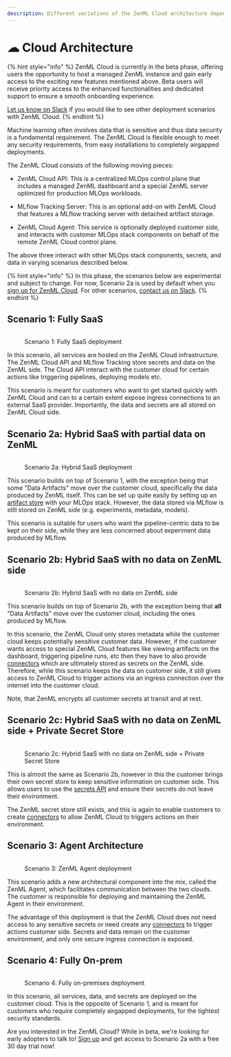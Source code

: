 ```yaml
---
description: Different variations of the ZenML Cloud architecture depending on your needs.
---
```


# ☁ Cloud Architecture

{% hint style="info" %}
ZenML Cloud is currently in the beta phase, offering users the opportunity to host a managed ZenML instance and gain early access to the exciting new features mentioned above. Beta users will receive priority access to the enhanced functionalities and dedicated support to ensure a smooth onboarding experience. 

[Let us know on Slack](https://zenml.io/slack) if you would like to see other deployment scenarios with ZenML Cloud.
{% endhint %}

Machine learning often involves data that is sensitive and thus data security is a fundamental requirement. The ZenML Cloud is flexible enough to meet any security requirements, from easy installations to completely airgapped deployments.

The ZenML Cloud consists of the following moving pieces:

* ZenML Cloud API: This is a centralized MLOps control plane that includes a managed ZenML dashboard and a special ZenML server optimized for production MLOps workloads.

* MLflow Tracking Server: This is an optional add-on with ZenML Cloud that features a MLflow tracking server with detached artifact storage.

* ZenML Cloud Agent: This service is optionally deployed customer side, and interacts with customer MLOps stack components on behalf of the remote ZenML Cloud control plane.

The above three interact with other MLOps stack components, secrets, and data in varying scenarios described below.

{% hint style="info" %}
In this phase, the scenarios below are experimental and subject to change. For now, Scenario 2a is used by default when you [sign up for ZenML Cloud](https://cloud.zenml.io). For other scenarios, [contact us on Slack](https://zenml.io/slack).
{% endhint %}

## Scenario 1: Fully SaaS

<div data-full-width="true">
<figure><img src="../../.gitbook/assets/cloud_architecture_scenario_1.png" alt=""><figcaption><p>Scenario 1: Fully SaaS deployment</p></figcaption></figure>
</div>

In this scenario, all services are hosted on the ZenML Cloud infrastructure. The ZenML Cloud API and MLflow Tracking store secrets and data on the ZenML side. The Cloud API interact with the customer cloud for certain actions like triggering pipelines, deploying models etc.

This scenario is meant for customers who want to get started quickly with ZenML Cloud and can to a certain extent expose ingress connections to an external SaaS provider. Importantly, the data and secrets are all stored on ZenML Cloud side.

## Scenario 2a: Hybrid SaaS with partial data on ZenML

<div data-full-width="true">
<figure><img src="../../.gitbook/assets/cloud_architecture_scenario_2a.png" alt=""><figcaption><p>Scenario 2a: Hybrid SaaS deployment</p></figcaption></figure>
</div>

This scenario builds on top of Scenario 1, with the exception being that some "Data Artifacts" move over the customer cloud, specifically the data produced by ZenML itself. This can be set up quite easily by setting up an [artifact store](../../stacks-and-components/component-guide/artifact-stores/) with your MLOps stack. However, the data stored via MLflow is still stored on ZenML side (e.g. experiments, metadata, models).

This scenario is suitable for users who want the pipeline-centric data to be kept on their side, while they are less concerned about experiment data produced by MLflow.

## Scenario 2b: Hybrid SaaS with no data on ZenML side

<div data-full-width="true">
<figure><img src="../../.gitbook/assets/cloud_architecture_scenario_2b.png" alt=""><figcaption><p>Scenario 2b: Hybrid SaaS with no data on ZenML side
</p></figcaption></figure>
</div>

This scenario builds on top of Scenario 2b, with the exception being that **all** "Data Artifacts" move over the customer cloud, including the ones produced by MLflow.

In this scenario, the ZenML Cloud only stores metadata while the customer cloud keeps potentially sensitive customer data. However, if the customer wants access to special ZenML Cloud features like viewing artifacts on the dashboard, triggering pipeline runs, etc then they have to also provide [connectors](../../stacks-and-components/auth-management/service-connectors-guide.md) which are ultimately stored as secrets on the ZenML side. Therefore, while this scenario keeps the data on customer side, it still gives access to ZenML Cloud to trigger actions via an ingress connection over the internet into the customer cloud.

Note, that ZenML encrypts all customer secrets at transit and at rest.

## Scenario 2c: Hybrid SaaS with no data on ZenML side + Private Secret Store

<div data-full-width="true">
<figure><img src="../../.gitbook/assets/cloud_architecture_scenario_2c.png" alt=""><figcaption><p>Scenario 2c: Hybrid SaaS with no data on ZenML side + Private Secret Store</p></figcaption></figure>
</div>

This is almost the same as Scenario 2b, however in this the customer brings their own secret store to keep sensitive information on customer side. This allows users to use the [secrets API](../../user-guide/advanced-guide/secret-management/) and ensure their secrets do not leave their environment.

The ZenML secret store still exists, and this is again to enable customers to create [connectors](../../stacks-and-components/auth-management/service-connectors-guide.md) to allow ZenML Cloud to triggers actions on their environment.

## Scenario 3: Agent Architecture

<div data-full-width="true">
<figure><img src="../../.gitbook/assets/cloud_architecture_scenario_3.png" alt=""><figcaption><p>Scenario 3: ZenML Agent deployment</p></figcaption></figure>
</div>

This scenario adds a new architectural component into the mix, called the ZenML Agent, which facilitates communication between the two clouds. The customer is responsible for deploying and maintaining the ZenML Agent in their environment.

The advantage of this deployment is that the ZenML Cloud does not need access to any sensitive secrets or need create any [connectors](../../stacks-and-components/auth-management/service-connectors-guide.md) to trigger actions customer side. Secrets and data remain on the customer environment, and only one secure ingress connection is exposed.

## Scenario 4: Fully On-prem

<div data-full-width="true">
<figure><img src="../../.gitbook/assets/cloud_architecture_scenario_4.png" alt=""><figcaption><p>Scenario 4: Fully on-premises deployment</p></figcaption></figure>
</div>

In this scenario, all services, data, and secrets are deployed on the customer cloud. This is the opposite of Scenario 1, and is meant for customers who require completely airgapped deployments, for the tightest security standards.

Are you interested in the ZenML Cloud? While in beta, we're looking for early adopters to talk to! [Sign up](https://cloud.zenml.io) and get access to Scenario 2a with a free 30 day trial now!